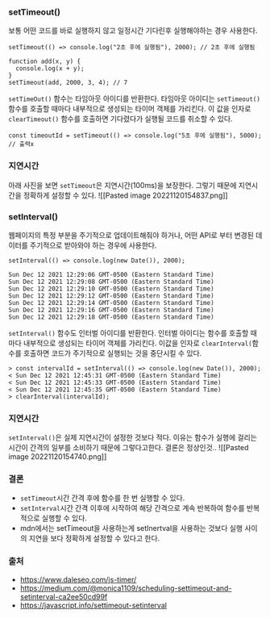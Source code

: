 

### setTimeout()
보통 어떤 코드를 바로 실행하지 않고 일정시간 기다린후 실행해야하는 경우 사용한다.

```tsx
setTimeout(() => console.log("2초 후에 실행됨"), 2000); // 2초 후에 실행됨
```

```tsx
function add(x, y) {
  console.log(x + y);
}
setTimeout(add, 2000, 3, 4); // 7

```

`setTimeOut()` 함수는 타임아웃 아이디를 반환한다. 타임아웃 아이디는 `setTimeout()` 함수를 호출할 때마다 내부적으로 생성되는 타이머 객체를 가리킨다. 이 값을 인자로 `clearTimeout()` 함수를 호출하면 기다렸다가 실행될 코드를 취소할 수 있다.

```tsx
const timeoutId = setTimeout(() => console.log("5초 후에 실행됨"), 5000); // 출력x
```

### 지연시간
아래 사진을 보면 `setTimeout`은 지연시간(100ms)을 보장한다. 그렇기 때문에 지연시간을 정확하게 설정할 수 있다.
![[Pasted image 20221120154837.png]]


### setInterval()
웹페이지의 특정 부분을 주기적으로 업데이트해줘야 하거나, 어떤 API로 부터 변경된 데이터를 주기적으로 받아와야 하는 경우에 사용한다.

```tsx
setInterval(() => console.log(new Date()), 2000);
```

```tsx
Sun Dec 12 2021 12:29:06 GMT-0500 (Eastern Standard Time)
Sun Dec 12 2021 12:29:08 GMT-0500 (Eastern Standard Time)
Sun Dec 12 2021 12:29:10 GMT-0500 (Eastern Standard Time)
Sun Dec 12 2021 12:29:12 GMT-0500 (Eastern Standard Time)
Sun Dec 12 2021 12:29:14 GMT-0500 (Eastern Standard Time)
Sun Dec 12 2021 12:29:16 GMT-0500 (Eastern Standard Time)
Sun Dec 12 2021 12:29:18 GMT-0500 (Eastern Standard Time)
```

`setInterval()` 함수도 인터벌 아이디를 반환한다. 인터벌 아이디는 함수를 호출할 때마다 내부적으로 생성되는 타이머 객체를 가리킨다. 이값을 인자로 `clearInterval(`함수를 호출하면 코드가 주기적으로 실행되는 것을 중단시킬 수 있다.
```tsx
> const intervalId = setInterval(() => console.log(new Date()), 2000);
< Sun Dec 12 2021 12:45:31 GMT-0500 (Eastern Standard Time)
< Sun Dec 12 2021 12:45:33 GMT-0500 (Eastern Standard Time)
< Sun Dec 12 2021 12:45:35 GMT-0500 (Eastern Standard Time)
> clearInterval(intervalId);
```
### 지연시간
`setInterval()`은 실제 지연시간이 설정한 것보다 적다. 이유는 함수가 실행에 걸리는 시간이 간격의 일부를 소비하기 때문에 그렇다고한다. 결론은 정상인것..
![[Pasted image 20221120154740.png]]

### 결론
- `setTimeout`시간 간격 후에 함수를 한 번 실행할 수 있다.
- `setInterval`시간 간격 이후에 시작하여 해당 간격으로 계속 반복하여 함수를 반복적으로 실행할 수 있다.
- mdn에서는 setTimeout을 사용하는게 setInertval을 사용하는 것보다 실행 사이의 지연을 보다 정확하게 설정할 수 있다고 한다.

### 출처
- https://www.daleseo.com/js-timer/
- https://medium.com/@monica1109/scheduling-settimeout-and-setinterval-ca2ee50cd99f
- https://javascript.info/settimeout-setinterval